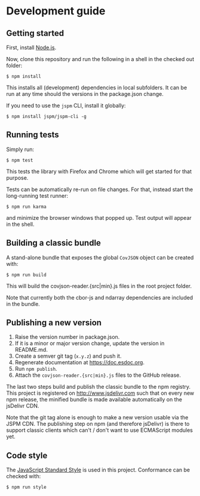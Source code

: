 # Development guide

## Getting started

First, install [Node.js](https://nodejs.org/download/).

Now, clone this repository and run the following in a shell in the checked out folder:
```
$ npm install
```

This installs all (development) dependencies in local subfolders.
It can be run at any time should the versions in the package.json change.

If you need to use the `jspm` CLI, install it globally:
```
$ npm install jspm/jspm-cli -g
```

## Running tests

Simply run:
```
$ npm test
```

This tests the library with Firefox and Chrome which will get started for that purpose.

Tests can be automatically re-run on file changes. For that, instead start the long-running
test runner:
```
$ npm run karma
```
and minimize the browser windows that popped up. Test output will appear in the shell.

## Building a classic bundle

A stand-alone bundle that exposes the global `CovJSON` object can be created with:
```
$ npm run build
```
This will build the covjson-reader.{src|min}.js files in the root project folder.

Note that currently both the cbor-js and ndarray dependencies are included in the bundle.

## Publishing a new version

1. Raise the version number in package.json.
2. If it is a minor or major version change, update the version in README.md.
3. Create a semver git tag (`x.y.z`) and push it.
4. Regenerate documentation at https://doc.esdoc.org.
5. Run `npm publish`.
6. Attach the `covjson-reader.{src|min}.js` files to the GitHub release.

The last two steps build and publish the classic bundle to the npm registry.
This project is registered on http://www.jsdelivr.com such that on every new
npm release, the minified bundle is made available automatically on the jsDelivr CDN.

Note that the git tag alone is enough to make a new version usable via the JSPM CDN.
The publishing step on npm (and therefore jsDelivr) is there to support classic clients
which can't / don't want to use ECMAScript modules yet.

## Code style

The [JavaScript Standard Style](http://standardjs.com) is used in this project.
Conformance can be checked with:
```
$ npm run style
```

